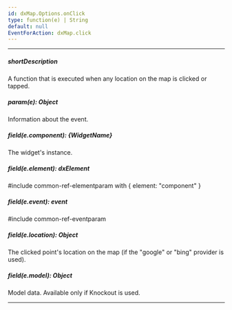 ```yaml
---
id: dxMap.Options.onClick
type: function(e) | String
default: null
EventForAction: dxMap.click
---
```

---
##### shortDescription
A function that is executed when any location on the map is clicked or tapped.

##### param(e): Object
Information about the event.

##### field(e.component): {WidgetName}
The widget's instance.

##### field(e.element): dxElement
#include common-ref-elementparam with { element: "component" }

##### field(e.event): event
#include common-ref-eventparam

##### field(e.location): Object
The clicked point's location on the map (if the "google" or "bing" provider is used).

##### field(e.model): Object
Model data. Available only if Knockout is used.

---
